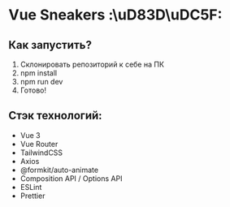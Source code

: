 # **Vue Sneakers** :\uD83D\uDC5F:
## Как запустить?

1. Склонировать репозиторий к себе на ПК
2. npm install
3. npm run dev
4. Готово!

## Стэк технологий:
- Vue 3
- Vue Router
- TailwindCSS
- Axios
- @formkit/auto-animate
- Composition API / Options API
- ESLint
- Prettier

